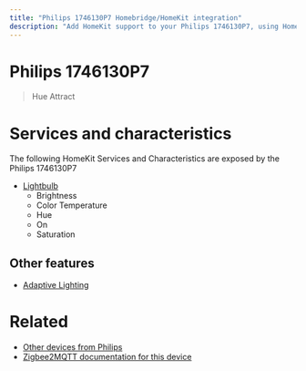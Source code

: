 ```yaml
---
title: "Philips 1746130P7 Homebridge/HomeKit integration"
description: "Add HomeKit support to your Philips 1746130P7, using Homebridge, Zigbee2MQTT and homebridge-z2m."
---
```

<!---
This file has been GENERATED using src/docgen/docgen.ts
DO NOT EDIT THIS FILE MANUALLY!
-->
# Philips 1746130P7
> Hue Attract


# Services and characteristics
The following HomeKit Services and Characteristics are exposed by
the Philips 1746130P7

* [Lightbulb](../../light.md)
  * Brightness
  * Color Temperature
  * Hue
  * On
  * Saturation

## Other features
* [Adaptive Lighting](../../light.md)

# Related
* [Other devices from Philips](../index.md#philips)
* [Zigbee2MQTT documentation for this device](https://www.zigbee2mqtt.io/devices/1746130P7.html)